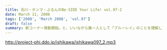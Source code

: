 ```yaml
---
title: 石川・ホンマ・ぶるんのBe-SIDE Your Life! vol.97-2
date: March 11, 2008
tags: ['2008', 'March 2008', 'vol.97']
draft: false
summary: 新コーナー発動開始。と、いいながら誰一人として「ブルーレイ」のことを理解していない！最新家電にはうといビーサイメンバーであります。NAMAE
---
```


http://project-phi.ddo.jp/ishikawa/ishikawa097_2.mp3